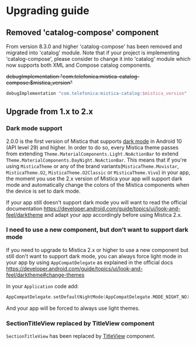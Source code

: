# Upgrading guide

## Removed 'catalog-compose' component

From version 8.3.0 and higher 'catalog-compose' has been removed and migrated into 'catalog' module.
Note that if your project is implementing 'catalog-compose', please consider to change it into 'catalog' module which now supports both XML and Compose catalog components.

~~debugImplementation "com.telefonica:mistica-catalog-compose:$mistica_version"~~
```groovy
debugImplementation "com.telefonica:mistica-catalog:$mistica_version"
```

## Upgrade from 1.x to 2.x

### Dark mode support

2.0.0 is the first version of Mistica that supports [dark mode](https://developer.android.com/guide/topics/ui/look-and-feel/darktheme) in Android 10 (API level 29) and higher. In order to do so, every Mistica theme passes from extending `Theme.MaterialComponents.Light.NoActionBar` to extend `Theme.MaterialComponents.DayNight.NoActionBar`. This means that if you're using `MisticaTheme` or any of the brand variants(`MisticaTheme.Movistar`, `MisticaTheme.O2`, `MisticaTheme.O2Classic` or `MisticaTheme.Vivo`) in your app, the moment you use the 2.x version of Mistica your app will support dark mode and automatically change the colors of the Mistica components when the device is set to dark mode.

If your app still doesn't support dark mode you will want to read the official documentation https://developer.android.com/guide/topics/ui/look-and-feel/darktheme and adapt your app accordingly before using Mistica 2.x.

### I need to use a new component, but don't want to support dark mode

If you need to upgrade to Mistica 2.x or higher to use a new component but still don't want to support dark mode, you can always force light mode in your app by using `AppCompatDelegate` as explained in the official docs https://developer.android.com/guide/topics/ui/look-and-feel/darktheme#change-themes
 
 In your `Application` code add:
 
```kotlin
AppCompatDelegate.setDefaultNightMode(AppCompatDelegate.MODE_NIGHT_NO)
```

And your app will be forced to always use light themes.

### SectionTitleView replaced by TitleView component

`SectionTitleView` has been replaced by [TitleView](https://github.com/Telefonica/mistica-android/blob/main/library/src/main/java/com/telefonica/mistica/title/README.md) component.
